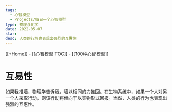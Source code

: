 ```yaml
---
tags:
  - 心智模型
  - Projects/每日一个心智模型
type: 物理与化学
date: 2022-05-07
star: 
desc: 人类的行为也表现出强烈的互惠性
---
```

[[+Home]] - [[心智模型 TOC]] - [[100种心智模型]]


# 互易性

如果我推墙，物理学告诉我，墙以相同的力推回。在生物系统中，如果一个人对另一个人采取行动，则该行动将倾向于以实物形式回报。当然，人类的行为也表现出强烈的互惠性。